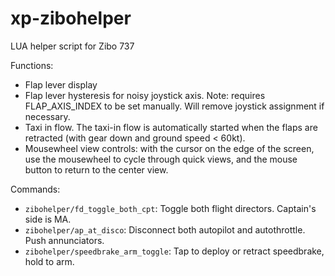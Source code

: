 # xp-zibohelper
LUA helper script for Zibo 737

Functions:
- Flap lever display
- Flap lever hysteresis for noisy joystick axis. Note: requires FLAP_AXIS_INDEX to be set manually. Will remove joystick assignment if necessary.
- Taxi in flow. The taxi-in flow is automatically started when the flaps are retracted (with gear down and ground speed < 60kt).
- Mousewheel view controls: with the cursor on the edge of the screen, use the mousewheel to cycle through quick views, and the mouse button to return to the center view.

Commands:
- `zibohelper/fd_toggle_both_cpt`: Toggle both flight directors. Captain's side is MA.
- `zibohelper/ap_at_disco`: Disconnect both autopilot and autothrottle. Push annunciators.
- `zibohelper/speedbrake_arm_toggle`: Tap to deploy or retract speedbrake, hold to arm.
